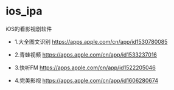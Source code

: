 # ios_ipa
iOS的看影视剧软件


* 1.大全图文识别
https://apps.apple.com/cn/app/id1530780085

* 2.青蛙视频
https://apps.apple.com/cn/app/id1533237016

* 3.快听FM
https://apps.apple.com/cn/app/id1522205046

* 4.完美影视
https://apps.apple.com/cn/app/id1606280674


